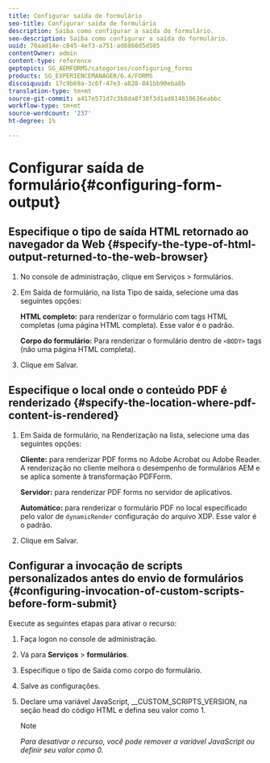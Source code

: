 ```yaml
---
title: Configurar saída de formulário
seo-title: Configurar saída de formulário
description: Saiba como configurar a saída do formulário.
seo-description: Saiba como configurar a saída do formulário.
uuid: 70aad14e-c845-4ef3-a751-ad8860d5d505
contentOwner: admin
content-type: reference
geptopics: SG_AEMFORMS/categories/configuring_forms
products: SG_EXPERIENCEMANAGER/6.4/FORMS
discoiquuid: 17c9b69a-3c6f-47e3-a828-841bb90eba8b
translation-type: tm+mt
source-git-commit: a417e571d7c3b8da8f38f3d1ad814610636eabbc
workflow-type: tm+mt
source-wordcount: '237'
ht-degree: 1%

---
```



# Configurar saída de formulário{#configuring-form-output}

## Especifique o tipo de saída HTML retornado ao navegador da Web {#specify-the-type-of-html-output-returned-to-the-web-browser}

1. No console de administração, clique em Serviços > formulários.
1. Em Saída de formulário, na lista Tipo de saída, selecione uma das seguintes opções:

   **HTML completo:** para renderizar o formulário com tags HTML completas (uma página HTML completa). Esse valor é o padrão.

   **Corpo do formulário:** Para renderizar o formulário dentro de  `<BODY>` tags (não uma página HTML completa).

1. Clique em Salvar.

## Especifique o local onde o conteúdo PDF é renderizado {#specify-the-location-where-pdf-content-is-rendered}

1. Em Saída de formulário, na Renderização na lista, selecione uma das seguintes opções:

   **Cliente:** para renderizar PDF forms no Adobe Acrobat ou Adobe Reader. A renderização no cliente melhora o desempenho de formulários AEM e se aplica somente à transformação PDFForm.

   **Servidor:** para renderizar PDF forms no servidor de aplicativos.

   **Automático:** para renderizar o formulário PDF no local especificado pelo valor de  `dynamicRender` configuração do arquivo XDP. Esse valor é o padrão.

1. Clique em Salvar.

## Configurar a invocação de scripts personalizados antes do envio de formulários {#configuring-invocation-of-custom-scripts-before-form-submit}

Execute as seguintes etapas para ativar o recurso:

1. Faça logon no console de administração.
1. Vá para **Serviços** > **formulários**.
1. Especifique o tipo de Saída como corpo do formulário.
1. Salve as configurações.
1. Declare uma variável JavaScript, __CUSTOM_SCRIPTS_VERSION, na seção head do código HTML e defina seu valor como 1.

   >[!NOTE]
   >
   >*Para desativar o recurso, você pode remover a variável JavaScript ou definir seu valor como 0.*

